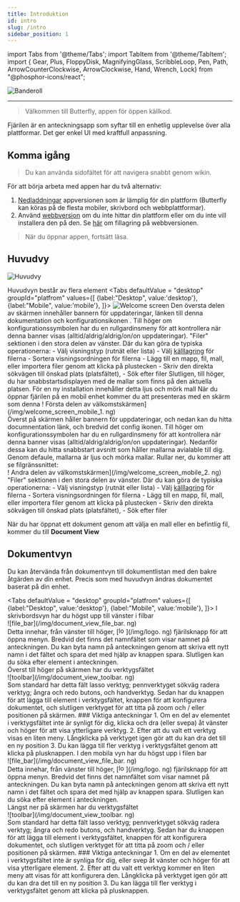 ```yaml
---
title: Introduktion
id: intro
slug: /intro
sidebar_position: 1
---
```


import Tabs from '@theme/Tabs';
import TabItem from '@theme/TabItem';
import { Gear, Plus, FloppyDisk, MagnifyingGlass, ScribbleLoop, Pen, Path, ArrowCounterClockwise, ArrowClockwise, Hand, Wrench, Lock} from "@phosphor-icons/react";

![Banderoll](/img/banner.png)

---

> Välkommen till Butterfly, appen för öppen källkod.

Fjärilen är en anteckningsapp som syftar till en enhetlig upplevelse över alla plattformar. Det ger enkel UI med kraftfull anpassning.

## Komma igång

> Du kan använda sidofältet för att navigera snabbt genom wikin.

För att börja arbeta med appen har du två alternativ:

1. [Nedladdningar](/downloads) appversionen som är lämplig för din plattform (Butterfly kan köras på de flesta mobiler, skrivbord och webbplattformar).
2. Använd [webbversion](https://web.butterfly.linwood.dev) om du inte hittar din plattform eller om du inte vill installera den på den. Se [här](storage#web) om fillagring på webbversionen.

> När du öppnar appen, fortsätt läsa.

## Huvudvy

![Huvudvy](main.png)

Huvudvyn består av flera element
<Tabs
    defaultValue = "desktop"
    groupId="platfrom"
        values={[
        {label:"Desktop", value:'desktop'},
 {label:"Mobile", value:'mobile'},
 ]}>
    <TabItem value="desktop">
        ![Welcome screen](/img/welcome_screen_desktop.png)
        Den översta delen av skärmen innehåller bannern för uppdateringar, länken till denna dokumentation och konfigurationsikonen <Gear/>. Till höger om konfigurationssymbolen <Gear/> har du en rullgardinsmeny för att kontrollera när denna banner visas (alltid/aldrig/aldrig/on/on uppdateringar).
        "Filer" sektionen i den stora delen av vänster. Där du kan göra de typiska operationerna:
            - Välj visningstyp (rutnät eller lista)
            - Välj [källlagring](lagring) för filerna
            - Sortera visningsordningen för filerna
            - Lägg till en mapp, fil, mall, eller importera filer genom att klicka på <Plus/> plustecken
            - Skriv den direkta sökvägen till önskad plats (platsfältet),
            - Sök efter filer
        Slutligen, till höger, du har snabbstartsdisplayen med de mallar som finns på den aktuella platsen. För en ny installation innehåller detta ljus och mörk mall
    </TabItem>
    <TabItem value="mobile">
        När du öppnar fjärilen på en mobil enhet kommer du att presenteras med en skärm som denna
        ! Första delen av välkomstskärmen](/img/welcome_screen_mobile_1. ng)   
        Överst på skärmen håller bannern för uppdateringar, och nedan kan du hitta documnentation länk, och bredvid det <Gear/> config ikonen. Till höger om konfigurationssymbolen <Gear/> har du en rullgardinsmeny för att kontrollera när denna banner visas (alltid/aldrig/aldrig/on/on uppdateringar).
        Nedanför dessa kan du hitta snabbstart avsnitt som håller mallarna avialable till dig. Genom defaule, mallarna är ljus och mörka mallar. 
        Rullar ner, du kommer att se filgränssnittet:
        \
        ! Andra delen av välkomstskärmen](/img/welcome_screen_mobile_2. ng)  
        "Filer" sektionen i den stora delen av vänster. Där du kan göra de typiska operationerna:
        - Välj visningstyp (rutnät eller lista)
        - Välj [källlagring](lagring) för filerna
        - Sortera visningsordningen för filerna
        - Lägg till en mapp, fil, mall, eller importera filer genom att klicka på <Plus/> plustecken
        - Skriv den direkta sökvägen till önskad plats (platsfältet),
        - Sök efter filer
    </TabItem>
</Tabs>

När du har öppnat ett dokument genom att välja en mall eller en befintlig fil, kommer du till **Document View**

## Dokumentvyn

Du kan återvända från dokumentvyn till dokumentlistan med den bakre åtgärden av din enhet. Precis som med huvudvyn ändras dokumentet baserat på din enhet.

<Tabs
    defaultValue = "desktop"
    groupId="platfrom"
        values={[
        {label:"Desktop", value:'desktop'},
 {label:"Mobile", value:'mobile'},
 ]}>
    <TabItem value="desktop">
        I skrivbordsvyn har du högst upp till vänster i filbar\
        ![file_bar](/img/document_view_file_bar. ng)\
        Detta innehar, från vänster till höger, 
        [<img alt="logo" src="/img/logo.png" width="16"/>](/img/logo. ng)
        fjärilsknapp för att öppna menyn. Bredvid det finns det namnfältet som visar namnet på anteckningen. Du kan byta namn på anteckningen genom att skriva ett nytt namn i det fältet och spara det med hjälp av knappen <FloppyDisk/> spara. Slutligen kan du <MagnifyingGlass/> söka efter element i anteckningen.
        \
        Överst till höger på skärmen har du verktygsfältet \
        ![toolbar](/img/document_view_toolbar. ng)\
        Som standard har detta fält <ScribbleLoop/> lasso verktyg; <Pen/> pennverktyget <Path/> sökväg radera verktyg; <ArrowCounterClockwise/> ångra och <ArrowClockwise/> redo butons, och <Hand/> handverktyg. Sedan har du knappen <Plus/> för att lägga till element i verktygsfältet, knappen <Wrench/> för att konfigurera dokumentet, och slutligen verktyget <Lock/> för att titta på zoom och / eller positionen på skärmen. 
        ### Viktiga anteckningar
        1. Om en del av elementet i verktygsfältet inte är synligt för dig, klicka och dra (eller svepa) åt vänster och höger för att visa ytterligare verktyg. 
        2. Efter att du valt ett verktyg visas en liten meny. Långklicka på verktyget igen gör att du kan dra det till en ny position
        3. Du kan lägga till fler verktyg i verktygsfältet genom att klicka på <Plus/> plusknappen. 
    </TabItem>
    <TabItem value="mobile">
        I den mobila vyn har du högst upp i filen bar\
        ![file_bar](/img/document_view_file_bar. ng)\
        Detta innehar, från vänster till höger, 
        [<img alt="logo" src="/img/logo.png" width="16"/>](/img/logo. ng)
        fjärilsknapp för att öppna menyn. Bredvid det finns det namnfältet som visar namnet på anteckningen. Du kan byta namn på anteckningen genom att skriva ett nytt namn i det fältet och spara det med hjälp av knappen <FloppyDisk/> spara. Slutligen kan du <MagnifyingGlass/> söka efter element i anteckningen.
        \
        Längst ner på skärmen har du verktygsfältet \
        ![toolbar](/img/document_view_toolbar. ng)\
        Som standard har detta fält <ScribbleLoop/> lasso verktyg; <Pen/> pennverktyget <Path/> sökväg radera verktyg; <ArrowCounterClockwise/> ångra och <ArrowClockwise/> redo butons, och <Hand/> handverktyg. Sedan har du knappen <Plus/> för att lägga till element i verktygsfältet, knappen <Wrench/> för att konfigurera dokumentet, och slutligen verktyget <Lock/> för att titta på zoom och / eller positionen på skärmen. 
        ### Viktiga anteckningar
        1. Om en del av elementet i verktygsfältet inte är synliga för dig, eller svep åt vänster och höger för att visa ytterligare element. 
        2. Efter att du valt ett verktyg kommer en liten meny att visas för att konfigurera den. Långklicka på verktyget igen gör att du kan dra det till en ny position
        3. Du kan lägga till fler verktyg i verktygsfältet genom att klicka på <Plus/> plusknappen. 
    </TabItem>
</Tabs>
